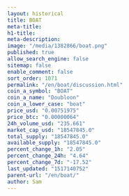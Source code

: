 ```yaml
---
layout: historical
title: BOAT
meta-title: 
h1-title: 
meta-description: 
image: "/media/1382866/boat.png"
published: true
allow_search_engine: false
sitemap: false
enable_comment: false
sort_order: 1071
permalink: "/en/boat/discussion.html"
coin_a_symbol: "BOAT"
coin_a_name: "Doubloon"
coin_a_lower_case: "boat"
price_usd: "0.00751975"
price_btc: "0.00000064"
24h_volume_usd: "235.661"
market_cap_usd: "18547845.0"
total_supply: "18547845.0"
available_supply: "18547845.0"
percent_change_1h: "2.05"
percent_change_24h: "4.64"
percent_change_7d: "-17.52"
last_updated: "1517140752"
parent-url: "/en/boat/"
author: Sam
---
```


